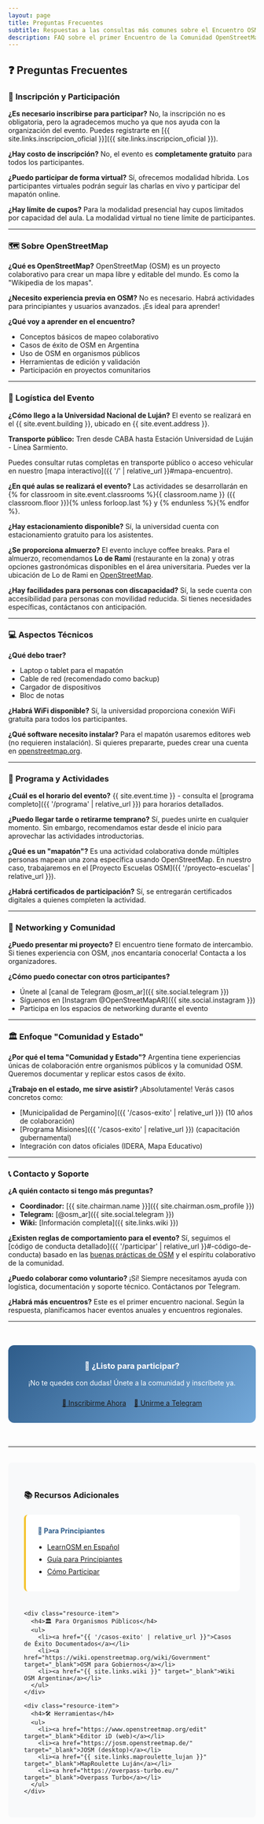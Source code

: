 ```yaml
---
layout: page
title: Preguntas Frecuentes
subtitle: Respuestas a las consultas más comunes sobre el Encuentro OSM Argentina 2025
description: FAQ sobre el primer Encuentro de la Comunidad OpenStreetMap Argentina en Luján
---
```


## ❓ Preguntas Frecuentes

### 🎫 **Inscripción y Participación**

**¿Es necesario inscribirse para participar?**
No, la inscripción no es obligatoria, pero la agradecemos mucho ya que nos ayuda con la organización del evento. Puedes registrarte en [{{ site.links.inscripcion_oficial }}]({{ site.links.inscripcion_oficial }}).

**¿Hay costo de inscripción?**
No, el evento es **completamente gratuito** para todos los participantes.

**¿Puedo participar de forma virtual?**
Sí, ofrecemos modalidad híbrida. Los participantes virtuales podrán seguir las charlas en vivo y participar del mapatón online.

**¿Hay límite de cupos?**
Para la modalidad presencial hay cupos limitados por capacidad del aula. La modalidad virtual no tiene límite de participantes.

---

### 🗺️ **Sobre OpenStreetMap**

**¿Qué es OpenStreetMap?**
OpenStreetMap (OSM) es un proyecto colaborativo para crear un mapa libre y editable del mundo. Es como la "Wikipedia de los mapas".

**¿Necesito experiencia previa en OSM?**
No es necesario. Habrá actividades para principiantes y usuarios avanzados. ¡Es ideal para aprender!

**¿Qué voy a aprender en el encuentro?**
- Conceptos básicos de mapeo colaborativo
- Casos de éxito de OSM en Argentina
- Uso de OSM en organismos públicos
- Herramientas de edición y validación
- Participación en proyectos comunitarios

---

### 📍 **Logística del Evento**

**¿Cómo llego a la Universidad Nacional de Luján?**
El evento se realizará en el {{ site.event.building }}, ubicado en {{ site.event.address }}.

**Transporte público:** Tren desde CABA hasta Estación Universidad de Luján - Línea Sarmiento.

Puedes consultar rutas completas en transporte público o acceso vehicular en nuestro [mapa interactivo]({{ '/' | relative_url }}#mapa-encuentro).

**¿En qué aulas se realizará el evento?**
Las actividades se desarrollarán en {% for classroom in site.event.classrooms %}{{ classroom.name }} ({{ classroom.floor }}){% unless forloop.last %} y {% endunless %}{% endfor %}.

**¿Hay estacionamiento disponible?**
Sí, la universidad cuenta con estacionamiento gratuito para los asistentes.

**¿Se proporciona almuerzo?**
El evento incluye coffee breaks. Para el almuerzo, recomendamos **Lo de Rami** (restaurante en la zona) y otras opciones gastronómicas disponibles en el área universitaria. Puedes ver la ubicación de Lo de Rami en [OpenStreetMap](https://www.openstreetmap.org/way/684683865).

**¿Hay facilidades para personas con discapacidad?**
Sí, la sede cuenta con accesibilidad para personas con movilidad reducida. Si tienes necesidades específicas, contáctanos con anticipación.

---

### 💻 **Aspectos Técnicos**

**¿Qué debo traer?**
- Laptop o tablet para el mapatón
- Cable de red (recomendado como backup)
- Cargador de dispositivos
- Bloc de notas

**¿Habrá WiFi disponible?**
Sí, la universidad proporciona conexión WiFi gratuita para todos los participantes.

**¿Qué software necesito instalar?**
Para el mapatón usaremos editores web (no requieren instalación). Si quieres prepararte, puedes crear una cuenta en [openstreetmap.org](https://openstreetmap.org).

---

### 🎯 **Programa y Actividades**

**¿Cuál es el horario del evento?**
{{ site.event.time }} - consulta el [programa completo]({{ '/programa' | relative_url }}) para horarios detallados.

**¿Puedo llegar tarde o retirarme temprano?**
Sí, puedes unirte en cualquier momento. Sin embargo, recomendamos estar desde el inicio para aprovechar las actividades introductorias.

**¿Qué es un "mapatón"?**
Es una actividad colaborativa donde múltiples personas mapean una zona específica usando OpenStreetMap. En nuestro caso, trabajaremos en el [Proyecto Escuelas OSM]({{ '/proyecto-escuelas' | relative_url }}).

**¿Habrá certificados de participación?**
Sí, se entregarán certificados digitales a quienes completen la actividad.

---

### 🤝 **Networking y Comunidad**

**¿Puedo presentar mi proyecto?**
El encuentro tiene formato de intercambio. Si tienes experiencia con OSM, ¡nos encantaría conocerla! Contacta a los organizadores.

**¿Cómo puedo conectar con otros participantes?**
- Únete al [canal de Telegram @osm_ar]({{ site.social.telegram }})
- Síguenos en [Instagram @OpenStreetMapAR]({{ site.social.instagram }})
- Participa en los espacios de networking durante el evento

---

### 🏛️ **Enfoque "Comunidad y Estado"**

**¿Por qué el tema "Comunidad y Estado"?**
Argentina tiene experiencias únicas de colaboración entre organismos públicos y la comunidad OSM. Queremos documentar y replicar estos casos de éxito.

**¿Trabajo en el estado, me sirve asistir?**
¡Absolutamente! Verás casos concretos como:
- [Municipalidad de Pergamino]({{ '/casos-exito' | relative_url }}) (10 años de colaboración)
- [Programa Misiones]({{ '/casos-exito' | relative_url }}) (capacitación gubernamental)
- Integración con datos oficiales (IDERA, Mapa Educativo)

---

### 📞 **Contacto y Soporte**

**¿A quién contacto si tengo más preguntas?**
- **Coordinador:** [{{ site.chairman.name }}]({{ site.chairman.osm_profile }}) 
- **Telegram:** [@osm_ar]({{ site.social.telegram }})
- **Wiki:** [Información completa]({{ site.links.wiki }})

**¿Existen reglas de comportamiento para el evento?**
Sí, seguimos el [código de conducta detallado]({{ '/participar' | relative_url }}#-código-de-conducta) basado en las [buenas prácticas de OSM](https://wiki.openstreetmap.org/wiki/ES:Buenas_prácticas) y el espíritu colaborativo de la comunidad.

**¿Puedo colaborar como voluntario?**
¡Sí! Siempre necesitamos ayuda con logística, documentación y soporte técnico. Contáctanos por Telegram.

**¿Habrá más encuentros?**
Este es el primer encuentro nacional. Según la respuesta, planificamos hacer eventos anuales y encuentros regionales.

---

<div class="faq-call-to-action">
  <h3>🚀 ¿Listo para participar?</h3>
  <p>¡No te quedes con dudas! Únete a la comunidad y inscríbete ya.</p>
  
  <div class="cta-buttons">
    <a href="{{ site.links.inscripcion_oficial }}" target="_blank" class="btn btn-primary">
      📝 Inscribirme Ahora
    </a>
    <a href="{{ site.social.telegram }}" target="_blank" class="btn btn-outline">
      💬 Unirme a Telegram
    </a>
  </div>
</div>

---

<div class="faq-more-info">
  <h3>📚 Recursos Adicionales</h3>
  
  <div class="resources-grid">
    <div class="resource-item">
      <h4>🎯 Para Principiantes</h4>
      <ul>
        <li><a href="https://learnosm.org/es/" target="_blank">LearnOSM en Español</a></li>
        <li><a href="https://wiki.openstreetmap.org/wiki/ES:Beginners%27_guide" target="_blank">Guía para Principiantes</a></li>
        <li><a href="{{ '/participar' | relative_url }}">Cómo Participar</a></li>
      </ul>
    </div>
    
    <div class="resource-item">
      <h4>🏛️ Para Organismos Públicos</h4>
      <ul>
        <li><a href="{{ '/casos-exito' | relative_url }}">Casos de Éxito Documentados</a></li>
        <li><a href="https://wiki.openstreetmap.org/wiki/Government" target="_blank">OSM para Gobiernos</a></li>
        <li><a href="{{ site.links.wiki }}" target="_blank">Wiki OSM Argentina</a></li>
      </ul>
    </div>
    
    <div class="resource-item">
      <h4>🛠️ Herramientas</h4>
      <ul>
        <li><a href="https://www.openstreetmap.org/edit" target="_blank">Editor iD (web)</a></li>
        <li><a href="https://josm.openstreetmap.de/" target="_blank">JOSM (desktop)</a></li>
        <li><a href="{{ site.links.maproulette_lujan }}" target="_blank">MapRoulette Luján</a></li>
        <li><a href="https://overpass-turbo.eu/" target="_blank">Overpass Turbo</a></li>
      </ul>
    </div>
  </div>
</div>

<style>
.faq-call-to-action {
  background: linear-gradient(135deg, #2E5C8A, #75AADB);
  color: white;
  padding: 2rem;
  border-radius: 12px;
  text-align: center;
  margin: 3rem 0;
}

.faq-call-to-action h3 {
  color: white;
  margin-top: 0;
}

.cta-buttons {
  display: flex;
  gap: 1rem;
  justify-content: center;
  flex-wrap: wrap;
  margin-top: 1.5rem;
}

.faq-more-info {
  background: #f8f9fa;
  padding: 2rem;
  border-radius: 8px;
  margin-top: 2rem;
}

.resources-grid {
  display: grid;
  grid-template-columns: repeat(auto-fit, minmax(250px, 1fr));
  gap: 1.5rem;
  margin-top: 1.5rem;
}

.resource-item {
  background: white;
  padding: 1.5rem;
  border-radius: 8px;
  border-left: 4px solid #F4C430;
}

.resource-item h4 {
  color: #2E5C8A;
  margin-top: 0;
  margin-bottom: 1rem;
}

.resource-item ul {
  margin: 0;
  padding-left: 1.2rem;
}

.resource-item li {
  margin-bottom: 0.5rem;
}

@media (max-width: 768px) {
  .cta-buttons {
    flex-direction: column;
    align-items: center;
  }
  
  .resources-grid {
    grid-template-columns: 1fr;
  }
}
</style>
